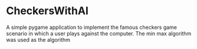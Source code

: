 # CheckersWithAI

A simple pygame application to implement the famous checkers game scenario in which a user plays against the computer.
The min max algorithm was used as the algorithm 
